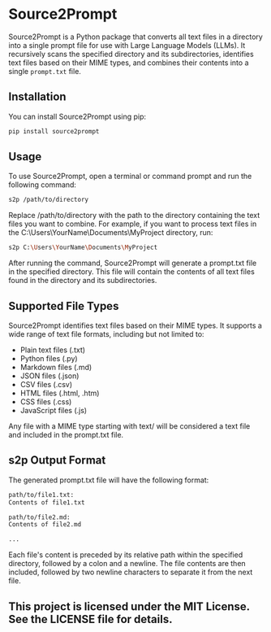 # Source2Prompt

Source2Prompt is a Python package that converts all text files in a directory into a single prompt file for use with Large Language Models (LLMs). It recursively scans the specified directory and its subdirectories, identifies text files based on their MIME types, and combines their contents into a single `prompt.txt` file.

## Installation

You can install Source2Prompt using pip:

```bash
pip install source2prompt
```


## Usage
To use Source2Prompt, open a terminal or command prompt and run the following command:

```bash
s2p /path/to/directory
```

Replace /path/to/directory with the path to the directory containing the text files you want to combine.
For example, if you want to process text files in the C:\Users\YourName\Documents\MyProject directory, run:

```bash
s2p C:\Users\YourName\Documents\MyProject
```

After running the command, Source2Prompt will generate a prompt.txt file in the specified directory. This file will contain the contents of all text files found in the directory and its subdirectories.

## Supported File Types
Source2Prompt identifies text files based on their MIME types. It supports a wide range of text file formats, including but not limited to:
- Plain text files (.txt)
- Python files (.py)
- Markdown files (.md)
- JSON files (.json)
- CSV files (.csv)
- HTML files (.html, .htm)
- CSS files (.css)
- JavaScript files (.js)

Any file with a MIME type starting with text/ will be considered a text file and included in the prompt.txt file.

## s2p Output Format
The generated prompt.txt file will have the following format:

```bash
path/to/file1.txt:
Contents of file1.txt

path/to/file2.md:
Contents of file2.md

...
```

Each file's content is preceded by its relative path within the specified directory, followed by a colon and a newline. The file contents are then included, followed by two newline characters to separate it from the next file.

## This project is licensed under the MIT License. See the LICENSE file for details.
